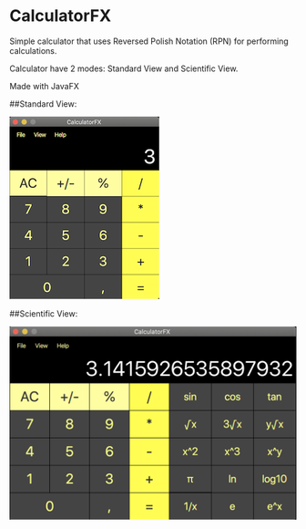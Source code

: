 # CalculatorFX

Simple calculator that uses Reversed Polish Notation (RPN) for performing calculations. 

Calculator have 2 modes: Standard View and Scientific View.

Made with JavaFX

##Standard View:

![Standard View](Screenshot/screen01.png)

##Scientific View:

![Scientific View](Screenshot/screen02.png)